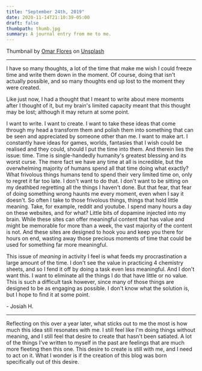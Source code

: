 ```yaml
---
title: "September 24th, 2019"
date: 2020-11-14T21:10:39-05:00
draft: false
thumbpath: thumb.jpg
summary: A journal entry from me to me.
---
```


Thumbnail by [Omar Flores](https://unsplash.com/@omarg247?utm_source=unsplash&amp;utm_medium=referral&amp;utm_content=creditCopyText) on [Unsplash](https://unsplash.com/s/photos/pattern?utm_source=unsplash&amp;utm_medium=referral&amp;utm_content=creditCopyText)

---

I have so many thoughts, a lot of the time that make me wish I could freeze time and write them down in the moment. Of course, doing that isn't actually possible, and so many thoughts end up lost to the moment they were created. 

Like just now, I had a thought that I meant to write about mere moments after I thought of it, but my brain's limited capacity meant that this thought may be lost; although it may return at some point.

I want to write. I want to create. I want to take these ideas that come through my head a transform them and polish them into something that can be seen and appreciated by someone other than me. I want to make art. I constantly have ideas for games, worlds, fantasies that I wish could be realised and they could, should I put the time into them. And therein lies the issue: time. Time is single-handedly humanity's greatest blessing and its worst curse. The mere fact we have any time at all is incredible, but the overwhelming majority of humans spend all that time doing what exactly? What frivolous things humans tend to spend their very limited time on, only to regret it far too late. I don't want to do that. I don't want to be sitting on my deathbed regretting all the things I haven't done. But that fear, that fear of doing something wrong haunts me every moment, even when I say it doesn't. So often I take to those frivolous things, things that hold little meaning. Take, for example, reddit and youtube. I spend many hours a day on these websites, and for what? Little bits of dopamine injected into my brain. While these sites can offer meaningful content that has value and might be memorable for more than a week, the vast majority of the content is not. And these sites are designed to hook you and keep you there for hours on end, wasting away those precious moments of time that could be used for something far more meaningful.

This issue of *meaning* in activity I feel is what feeds my procrastination a large amount of the time. I don't see the value in practicing 4 chemistry sheets, and so I fend it off by doing a task even less meaningful. And I don't want this. I want to eliminate all the things I do that have little or no value. This is such a difficult task however, since many of those things are designed to be as engaging as possible. I don't know what the solution is, but I hope to find it at some point.

\- Josiah H.

---

Reflecting on this over a year later, what sticks out to me the most is how much this idea still resonates with me. I still feel like I'm doing things without meaning, and I still feel that desire to create that hasn't been satiated. A lot of the things I've written to myself in the past are feelings that are much more fleeting then this one. This desire to create is still with me, and I need to act on it. What I wonder is if the creation of this blog was born specifically out of this desire.